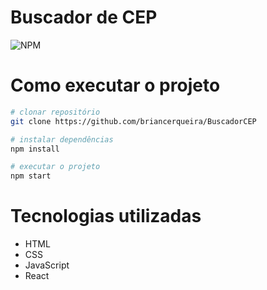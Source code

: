 # Buscador de CEP
![NPM](https://img.shields.io/npm/l/react)

# Como executar o projeto

```bash
# clonar repositório
git clone https://github.com/briancerqueira/BuscadorCEP

# instalar dependências
npm install

# executar o projeto
npm start
```
# Tecnologias utilizadas

- HTML
- CSS
- JavaScript
- React

